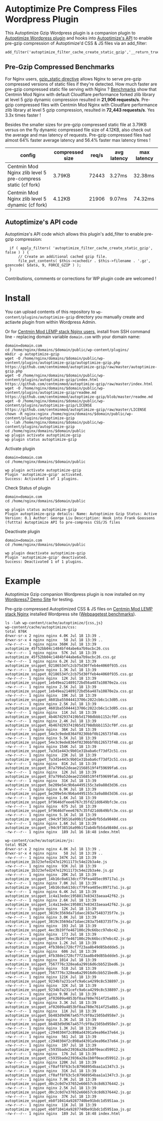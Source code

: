 # Autoptimize Pre Compress Files Wordpress Plugin

This Autoptimize Gzip Wordpress plugin is a companion plugin to [Autoptimize Wordpress plugin](https://wordpress.org/plugins/autoptimize/) and hooks into [Autoptimize's API](https://github.com/futtta/autoptimize/) to enable pre-gzip compression of Autoptimize'd CSS & JS files via an add_filter:

```
add_filter('autoptimize_filter_cache_create_static_gzip','__return_true');
```

## Pre-Gzip Compressed Benchmarks

For Nginx users, [gzip_static directive](https://nginx.org/en/docs/http/ngx_http_gzip_static_module.html) allows Nginx to serve pre-gzip compressed versions of static files if they're detected. How much faster are pre-gzip compressed static file serving with Nginx ? [Benchmarks](https://community.centminmod.com/threads/nginx-with-cloudflare-zlib-fork-vs-nxg_brotli-compression-level-tests.13820/#post-63601) show that Centmin Mod Nginx with default Cloudflare performance forked zlib library at level 5 gzip dynamic compression resulted in **21,906 requests/s**. Pre-gzip compressed files with Centmin Mod Nginx with Cloudfare performance zlib library at level 5 gzip compression, resulted in **72,443 requests/s**. Yes 3.3x times faster !

Besides the smaller sizes for pre-gzip compressed static file at 3.79KB versus on the fly dynamic compressed file size of 4.12KB, also check out the average and max latency of requests. Pre-gzip compressed files had almost 64% faster average latency and 56.4% faster max latency times !

| config | compressed size | req/s | avg latency | max latency
| --- | --- | --- | --- | --- 
|Centmin Mod Nginx zlib level 5 pre-compress static (cf fork) | 3.79KB | 72443 | 3.27ms | 32.38ms
|Centmin Mod Nginx zlib level 5 dynamic (cf fork) | 4.12KB | 21906 | 9.07ms | 74.32ms

## Autoptimize's API code

Autoptimize's API code which allows this plugin's add_filter to enable pre-gzip compression:

```
  if ( apply_filters( 'autoptimize_filter_cache_create_static_gzip', false ) ) {
      // Create an additional cached gzip file.
      file_put_contents( $this->cachedir . $this->filename . '.gz', gzencode( $data, 9, FORCE_GZIP ) );
  }
```

Contributions, comments or corrections for WP plugin code are welcomed !

# Install

You can upload contents of this repository to `wp-content/plugins/autoptimize-gzip` directory you manually create and actiavte plugin from within Wordpress Admin.

Or for [Centmin Mod LEMP stack Nginx users](https://centminmod.com), install from SSH command line - replacing domain variable `domain.com` with your domain name:

```
domain=domain.com
cd /home/nginx/domains/$domain/public/wp-content/plugins/
mkdir -p autoptimize-gzip
wget -O /home/nginx/domains/$domain/public/wp-content/plugins/autoptimize-gzip/autoptimize-gzip.php https://github.com/centminmod/autoptimize-gzip/raw/master/autoptimize-gzip.php
wget -O /home/nginx/domains/$domain/public/wp-content/plugins/autoptimize-gzip/index.html https://github.com/centminmod/autoptimize-gzip/raw/master/index.html
wget -O /home/nginx/domains/$domain/public/wp-content/plugins/autoptimize-gzip/readme.md https://github.com/centminmod/autoptimize-gzip/blob/master/readme.md
wget -O /home/nginx/domains/$domain/public/wp-content/plugins/autoptimize-gzip/LICENSE https://github.com/centminmod/autoptimize-gzip/raw/master/LICENSE
chown -R nginx:nginx /home/nginx/domains/$domain/public/wp-content/plugins/autoptimize-gzip
ls -lah /home/nginx/domains/$domain/public/wp-content/plugins/autoptimize-gzip
cd /home/nginx/domains/$domain/public
wp plugin activate autoptimize-gzip
wp plugin status autoptimize-gzip
```

Activate plugin

```
domain=domain.com
cd /home/nginx/domains/$domain/public

wp plugin activate autoptimize-gzip  
Plugin 'autoptimize-gzip' activated.
Success: Activated 1 of 1 plugins.
```

Check Status of plugin

```
domain=domain.com
cd /home/nginx/domains/$domain/public

wp plugin status autoptimize-gzip
Plugin autoptimize-gzip details: Name: Autoptimize Gzip Status: Active Version: 0.1 Author: George Liu Description: Hook into Frank Goossens (futtta) Autoptimize API to pre-compress CSS/JS files
```

Deactivate plugin

```
domain=domain.com
cd /home/nginx/domains/$domain/public

wp plugin deactivate autoptimize-gzip
Plugin 'autoptimize-gzip' deactivated.
Success: Deactivated 1 of 1 plugins.
```

# Example

Autoptimize Gzip companion Wordpress plugin is now installed on my [Wordpress7 Demo Site](https://wordpress7.centminmod.com/) for testing.

Pre-gzip compressed Autoptimized CSS & JS files on [Centmin Mod LEMP stack Nginx](https://centminmod.com) installed Wordpress site ([Webpagetest benchmarks](https://community.centminmod.com/posts/65227/)).

```
ls -lah wp-content/cache/autoptimize/{css,js}
wp-content/cache/autoptimize/css:
total 876K
drwxr-sr-x 2 nginx nginx 4.0K Jul 18 13:39 .
drwxr-sr-x 4 nginx nginx   58 Jul 18 13:39 ..
-rw-r--r-- 1 nginx nginx 360K Jul 18 13:39 autoptimize_45f52bb04c1484bf44abe6a7b9acbc26.css
-rw-r--r-- 1 nginx nginx  57K Jul 18 13:39 autoptimize_45f52bb04c1484bf44abe6a7b9acbc26.css.gz
-rw-r--r-- 1 nginx nginx 6.2K Jul 18 13:39 autoptimize_snippet_02186534fc2cb75d30ffeb4e4060f935.css
-rw-r--r-- 1 nginx nginx 1.3K Jul 18 13:39 autoptimize_snippet_02186534fc2cb75d30ffeb4e4060f935.css.gz
-rw-r--r-- 1 nginx nginx  12K Jul 18 13:39 autoptimize_snippet_1eb49ea21489172bd56a487a10870e2a.css
-rw-r--r-- 1 nginx nginx 2.5K Jul 18 13:39 autoptimize_snippet_1eb49ea21489172bd56a487a10870e2a.css.gz
-rw-r--r-- 1 nginx nginx  19K Jul 18 13:39 autoptimize_snippet_4601ba55044413706c2022cb6c1c3d05.css
-rw-r--r-- 1 nginx nginx 2.5K Jul 18 13:39 autoptimize_snippet_4601ba55044413706c2022cb6c1c3d05.css.gz
-rw-r--r-- 1 nginx nginx  11K Jul 18 13:39 autoptimize_snippet_4b467d2937419b5d1798dbbb1152cf0f.css
-rw-r--r-- 1 nginx nginx 2.4K Jul 18 13:39 autoptimize_snippet_4b467d2937419b5d1798dbbb1152cf0f.css.gz
-rw-r--r-- 1 nginx nginx  36K Jul 18 13:39 autoptimize_snippet_54e3c9ede8364f0230bbf0b126573f48.css
-rw-r--r-- 1 nginx nginx 5.5K Jul 18 13:39 autoptimize_snippet_54e3c9ede8364f0230bbf0b126573f48.css.gz
-rw-r--r-- 1 nginx nginx 154K Jul 18 13:39 autoptimize_snippet_7a3d1e443c9b01e31baba6cf73df2c51.css
-rw-r--r-- 1 nginx nginx  23K Jul 18 13:39 autoptimize_snippet_7a3d1e443c9b01e31baba6cf73df2c51.css.gz
-rw-r--r-- 1 nginx nginx  81K Jul 18 13:39 autoptimize_snippet_87a799a52deae21568519f4f59699fa6.css
-rw-r--r-- 1 nginx nginx  12K Jul 18 13:39 autoptimize_snippet_87a799a52deae21568519f4f59699fa6.css.gz
-rw-r--r-- 1 nginx nginx  31K Jul 18 13:39 autoptimize_snippet_be209e54c9b6a4495155c3a9a88d3d36.css
-rw-r--r-- 1 nginx nginx 6.9K Jul 18 13:39 autoptimize_snippet_be209e54c9b6a4495155c3a9a88d3d36.css.gz
-rw-r--r-- 1 nginx nginx 1.6K Jul 18 13:39 autoptimize_snippet_bf9646dfeee6767c35fd21dd649bfc3e.css
-rw-r--r-- 1 nginx nginx  675 Jul 18 13:39 autoptimize_snippet_bf9646dfeee6767c35fd21dd649bfc3e.css.gz
-rw-r--r-- 1 nginx nginx 5.1K Jul 18 13:39 autoptimize_snippet_c94c9f38516a99b1f2ab4bfb5da9840d.css
-rw-r--r-- 1 nginx nginx 1.6K Jul 18 13:39 autoptimize_snippet_c94c9f38516a99b1f2ab4bfb5da9840d.css.gz
-rw-r--r-- 1 nginx nginx  189 Jul 16 18:48 index.html

wp-content/cache/autoptimize/js:
total 952K
drwxr-sr-x 2 nginx nginx 4.0K Jul 18 13:39 .
drwxr-sr-x 4 nginx nginx   58 Jul 18 13:39 ..
-rw-r--r-- 1 nginx nginx 347K Jul 18 13:39 autoptimize_1b323efed247e12911173c54e22b3a4e.js
-rw-r--r-- 1 nginx nginx  93K Jul 18 13:39 autoptimize_1b323efed247e12911173c54e22b3a4e.js.gz
-rw-r--r-- 1 nginx nginx  20K Jul 18 13:39 autoptimize_snippet_14b16c0a613dccf79fea485ec09717a1.js
-rw-r--r-- 1 nginx nginx 7.0K Jul 18 13:39 autoptimize_snippet_14b16c0a613dccf79fea485ec09717a1.js.gz
-rw-r--r-- 1 nginx nginx 6.4K Jul 18 13:39 autoptimize_snippet_1c4a13edec1958817e83433aeaa42f62.js
-rw-r--r-- 1 nginx nginx 2.6K Jul 18 13:39 autoptimize_snippet_1c4a13edec1958817e83433aeaa42f62.js.gz
-rw-r--r-- 1 nginx nginx  12K Jul 18 13:39 autoptimize_snippet_3819c3569da71daec283a75483735f7e.js
-rw-r--r-- 1 nginx nginx 3.0K Jul 18 13:39 autoptimize_snippet_3819c3569da71daec283a75483735f7e.js.gz
-rw-r--r-- 1 nginx nginx  193 Jul 18 13:39 autoptimize_snippet_4ec3b19ffe467100c29c66bcc97ebc42.js
-rw-r--r-- 1 nginx nginx  173 Jul 18 13:39 autoptimize_snippet_4ec3b19ffe467100c29c66bcc97ebc42.js.gz
-rw-r--r-- 1 nginx nginx 1.2K Jul 18 13:39 autoptimize_snippet_4fb38de1728cf7f23aa8b49d85bddde5.js
-rw-r--r-- 1 nginx nginx  606 Jul 18 13:39 autoptimize_snippet_4fb38de1728cf7f23aa8b49d85bddde5.js.gz
-rw-r--r-- 1 nginx nginx 1014 Jul 18 13:39 autoptimize_snippet_7567776c328ea6a29916d6cbb521bed6.js
-rw-r--r-- 1 nginx nginx  518 Jul 18 13:39 autoptimize_snippet_7567776c328ea6a29916d6cbb521bed6.js.gz
-rw-r--r-- 1 nginx nginx 121K Jul 18 13:39 autoptimize_snippet_9234b7a231cefc9a6ca4299c8c538897.js
-rw-r--r-- 1 nginx nginx  32K Jul 18 13:39 autoptimize_snippet_9234b7a231cefc9a6ca4299c8c538897.js.gz
-rw-r--r-- 1 nginx nginx 9.9K Jul 18 13:39 autoptimize_snippet_af02609a4853bf8aa780e7614f25a8b5.js
-rw-r--r-- 1 nginx nginx 3.3K Jul 18 13:39 autoptimize_snippet_af02609a4853bf8aa780e7614f25a8b5.js.gz
-rw-r--r-- 1 nginx nginx  11K Jul 18 13:39 autoptimize_snippet_bb483d9d967a457fc9f0a1505bd958e7.js
-rw-r--r-- 1 nginx nginx 3.3K Jul 18 13:39 autoptimize_snippet_bb483d9d967a457fc9f0a1505bd958e7.js.gz
-rw-r--r-- 1 nginx nginx 1.3K Jul 18 13:39 autoptimize_snippet_c2940304f2c898ad4391a9ea96e37e64.js
-rw-r--r-- 1 nginx nginx  561 Jul 18 13:39 autoptimize_snippet_c2940304f2c898ad4391a9ea96e37e64.js.gz
-rw-r--r-- 1 nginx nginx  197 Jul 18 13:39 autoptimize_snippet_c5935bade23936a28a1b0f0eacd59912.js
-rw-r--r-- 1 nginx nginx  176 Jul 18 13:39 autoptimize_snippet_c5935bade23936a28a1b0f0eacd59912.js.gz
-rw-r--r-- 1 nginx nginx 120K Jul 18 13:39 autoptimize_snippet_cf0aff8f63c5c87968954baa1a1347c3.js
-rw-r--r-- 1 nginx nginx  31K Jul 18 13:39 autoptimize_snippet_cf0aff8f63c5c87968954baa1a1347c3.js.gz
-rw-r--r-- 1 nginx nginx 7.9K Jul 18 13:39 autoptimize_snippet_d0c2c0d7e37652e66657c8c8d6376442.js
-rw-r--r-- 1 nginx nginx 2.5K Jul 18 13:39 autoptimize_snippet_d0c2c0d7e37652e66657c8c8d6376442.js.gz
-rw-r--r-- 1 nginx nginx  37K Jul 18 13:39 autoptimize_snippet_eb8f10414a9287740be91bdc1d5951aa.js
-rw-r--r-- 1 nginx nginx  11K Jul 18 13:39 autoptimize_snippet_eb8f10414a9287740be91bdc1d5951aa.js.gz
-rw-r--r-- 1 nginx nginx  189 Jul 16 18:48 index.html
```